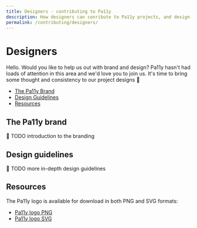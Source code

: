 ```yaml
---
title: Designers - contributing to Pa11y
description: How designers can conribute to Pa11y projects, and design-specific guidelines.
permalink: /contributing/designers/
---
```



# Designers

Hello. Would you like to help us out with brand and design? Pa11y hasn't had loads of attention in this area and we'd love you to join us. It's time to bring some thought and consistency to our project designs :art:

  - [The Pa11y Brand](#the-pa11y-brand)
  - [Design Guidelines](#design-guidelines)
  - [Resources](#resources)


## The Pa11y brand

:construction: TODO introduction to the branding


## Design guidelines

:construction: TODO more in-depth design guidelines


## Resources

The Pa11y logo is available for download in both PNG and SVG formats:

  - <a href="/resources/brand/logo.png" download="Pa11y Logo">Pa11y logo PNG</a>
  - <a href="/resources/brand/logo.svg" download="Pa11y Logo">Pa11y logo SVG</a>

